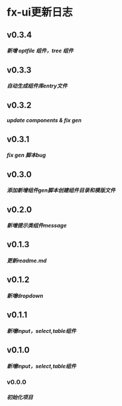 
# fx-ui更新日志

## v0.3.4
##### 新增 optfile 组件，tree 组件
## v0.3.3
##### 自动生成组件库entry文件
## v0.3.2
##### update components & fix gen
## v0.3.1
##### fix gen 脚本bug 
## v0.3.0
##### 添加新增组件gen脚本创建组件目录和模版文件

## v0.2.0
##### 新增提示类组件message

## v0.1.3
##### 更新readme.md

## v0.1.2
##### 新增dropdown

## v0.1.1
##### 新增input，select,table组件

## v0.1.0
##### 新增input，select,table组件

### v0.0.0
##### 初始化项目
